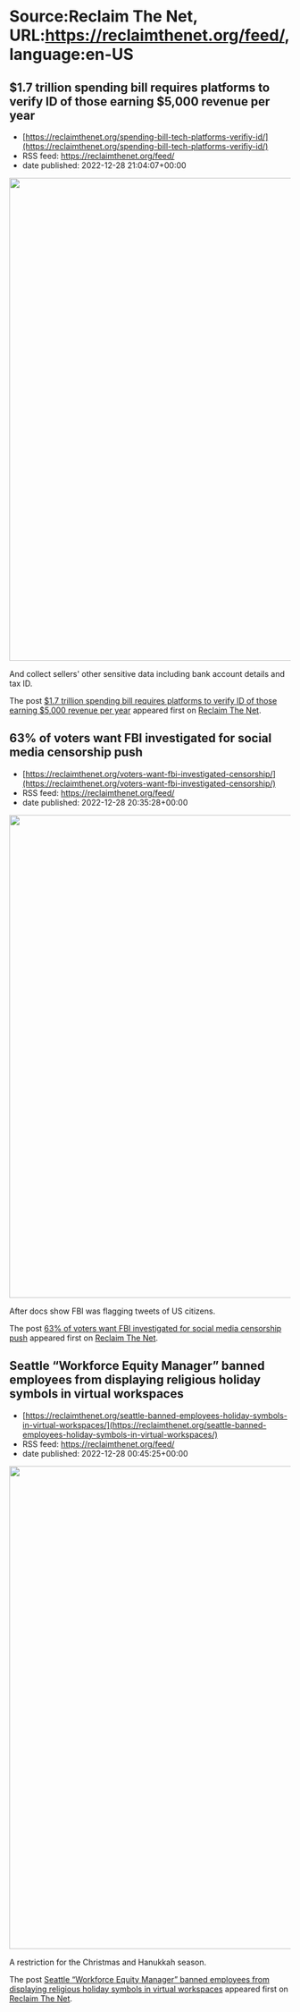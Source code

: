 # Source:Reclaim The Net, URL:https://reclaimthenet.org/feed/, language:en-US

## $1.7 trillion spending bill requires platforms to verify ID of those earning $5,000 revenue per year
 - [https://reclaimthenet.org/spending-bill-tech-platforms-verifiy-id/](https://reclaimthenet.org/spending-bill-tech-platforms-verifiy-id/)
 - RSS feed: https://reclaimthenet.org/feed/
 - date published: 2022-12-28 21:04:07+00:00

<a href="https://reclaimthenet.org/spending-bill-tech-platforms-verifiy-id/" rel="nofollow" title="$1.7 trillion spending bill requires platforms to verify ID of those earning $5,000 revenue per year"><img alt="" class="webfeedsFeaturedVisual wp-post-image" height="864" src="https://reclaimthenet.org/wp-content/uploads/2022/12/spend-bill-data.jpg" style="display: block; margin: auto; margin-bottom: 15px;" width="1536" /></a><p>And collect sellers' other sensitive data including bank account details and tax ID.</p>
<p>The post <a href="https://reclaimthenet.org/spending-bill-tech-platforms-verifiy-id/" rel="nofollow">$1.7 trillion spending bill requires platforms to verify ID of those earning $5,000 revenue per year</a> appeared first on <a href="https://reclaimthenet.org" rel="nofollow">Reclaim The Net</a>.</p>

## 63% of voters want FBI investigated for social media censorship push
 - [https://reclaimthenet.org/voters-want-fbi-investigated-censorship/](https://reclaimthenet.org/voters-want-fbi-investigated-censorship/)
 - RSS feed: https://reclaimthenet.org/feed/
 - date published: 2022-12-28 20:35:28+00:00

<a href="https://reclaimthenet.org/voters-want-fbi-investigated-censorship/" rel="nofollow" title="63% of voters want FBI investigated for social media censorship push"><img alt="" class="webfeedsFeaturedVisual wp-post-image" height="864" src="https://reclaimthenet.org/wp-content/uploads/2022/12/twitter-bar.jpg" style="display: block; margin: auto; margin-bottom: 15px;" width="1536" /></a><p>After docs show FBI was flagging tweets of US citizens.</p>
<p>The post <a href="https://reclaimthenet.org/voters-want-fbi-investigated-censorship/" rel="nofollow">63% of voters want FBI investigated for social media censorship push</a> appeared first on <a href="https://reclaimthenet.org" rel="nofollow">Reclaim The Net</a>.</p>

## Seattle “Workforce Equity Manager” banned employees from displaying religious holiday symbols in virtual workspaces
 - [https://reclaimthenet.org/seattle-banned-employees-holiday-symbols-in-virtual-workspaces/](https://reclaimthenet.org/seattle-banned-employees-holiday-symbols-in-virtual-workspaces/)
 - RSS feed: https://reclaimthenet.org/feed/
 - date published: 2022-12-28 00:45:25+00:00

<a href="https://reclaimthenet.org/seattle-banned-employees-holiday-symbols-in-virtual-workspaces/" rel="nofollow" title="Seattle &#8220;Workforce Equity Manager&#8221; banned employees from displaying religious holiday symbols in virtual workspaces"><img alt="" class="webfeedsFeaturedVisual wp-post-image" height="864" src="https://reclaimthenet.org/wp-content/uploads/2022/12/seattle-virtual-holid.jpg" style="display: block; margin: auto; margin-bottom: 15px;" width="1536" /></a><p>A restriction for the Christmas and Hanukkah season.</p>
<p>The post <a href="https://reclaimthenet.org/seattle-banned-employees-holiday-symbols-in-virtual-workspaces/" rel="nofollow">Seattle &#8220;Workforce Equity Manager&#8221; banned employees from displaying religious holiday symbols in virtual workspaces</a> appeared first on <a href="https://reclaimthenet.org" rel="nofollow">Reclaim The Net</a>.</p>

